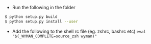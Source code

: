 * Run the following in the folder
```bash
$ python setup.py build
$ python setup.py install --user
```
* Add the following to the shell rc file (eg. zshrc, bashrc etc)
`eval "$(_WYMAN_COMPLETE=source_zsh wyman)"`
